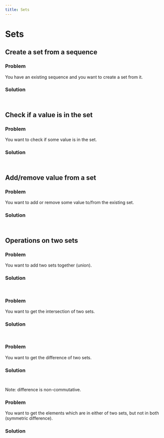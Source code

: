 ```yaml
---
title: Sets
---
```


# Sets

## Create a set from a sequence

### Problem

You have an existing sequence and you want to create a set from it.

### Solution

```{.input include=code/sets01.nim}
```

```{.output include=code/sets01.output}
```


## Check if a value is in the set

### Problem

You want to check if some value is in the set.

### Solution

```{.input include=code/sets02.nim}
```

```{.output include=code/sets02.output}
```



## Add/remove value from a set

### Problem

You want to add or remove some value to/from the existing set.

### Solution

```{.input include=code/sets03.nim}
```

```{.output include=code/sets03.output}
```



## Operations on two sets

### Problem

You want to add two sets together (union).

### Solution

```{.input include=code/sets04.nim startLine=1 endLine=8}
```

```{.output include=code/sets04.output startLine=1 endLine=2}
```


### Problem

You want to get the intersection of two sets.

### Solution

```{.input include=code/sets04.nim startLine=10 endLine=11}
```

```{.output include=code/sets04.output startLine=3 endLine=4}
```



### Problem

You want to get the difference of two sets.

### Solution

```{.input include=code/sets04.nim startLine=13 endLine=17}
```

```{.output include=code/sets04.output startLine=5 endLine=8}
```

Note: difference is non-commutative.



### Problem

You want to get the elements which are in either of two sets, but not in both (symmetric difference).

### Solution

```{.input include=code/sets04.nim startLine=19 endLine=20}
```

```{.output include=code/sets04.output startLine=9 endLine=10}
```


